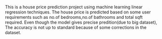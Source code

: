 This is a house price prediction project using machine learning linear regression techniques.
The house price is predicted based on some user requirements such as no.of bedrooms,no.of bathrooms and total sqft required.
Even though the model gives precise predition(due to big dataset), The accuracy is not up to standard because of some corrections in the dataset.
